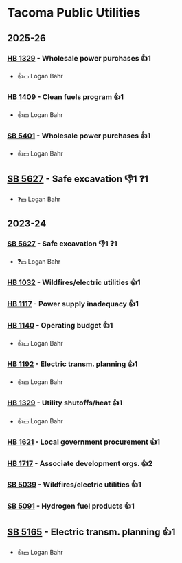 # Tacoma Public Utilities
## 2025-26

### [HB 1329](/bill/2025-26/hb/1329/) - Wholesale power purchases 👍1  
* 👍💵 Logan Bahr

### [HB 1409](/bill/2025-26/hb/1409/) - Clean fuels program 👍1  
* 👍💵 Logan Bahr

### [SB 5401](/bill/2025-26/sb/5401/) - Wholesale power purchases 👍1  
* 👍💵 Logan Bahr

## [SB 5627](/bill/2025-26/sb/5627/) - Safe excavation  👎1 ❓1
* ❓💵 Logan Bahr

## 2023-24

### [SB 5627](/bill/2023-24/sb/5627/) - Safe excavation  👎1 ❓1
* ❓💵 Logan Bahr

### [HB 1032](/bill/2023-24/hb/1032/) - Wildfires/electric utilities 👍1  

### [HB 1117](/bill/2023-24/hb/1117/) - Power supply inadequacy 👍1  

### [HB 1140](/bill/2023-24/hb/1140/) - Operating budget 👍1  
* 👍💵 Logan Bahr

### [HB 1192](/bill/2023-24/hb/1192/) - Electric transm. planning 👍1  
* 👍💵 Logan Bahr

### [HB 1329](/bill/2023-24/hb/1329/) - Utility shutoffs/heat 👍1  
* 👍💵 Logan Bahr

### [HB 1621](/bill/2023-24/hb/1621/) - Local government procurement 👍1  

### [HB 1717](/bill/2023-24/hb/1717/) - Associate development orgs. 👍2  

### [SB 5039](/bill/2023-24/sb/5039/) - Wildfires/electric utilities 👍1  

### [SB 5091](/bill/2023-24/sb/5091/) - Hydrogen fuel products 👍1  

## [SB 5165](/bill/2023-24/sb/5165/) - Electric transm. planning 👍1  
* 👍💵 Logan Bahr
